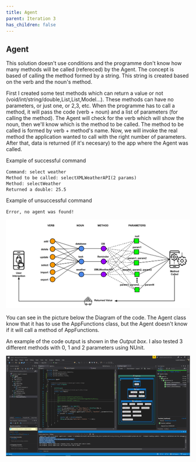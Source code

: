 ```yaml
---
title: Agent
parent: Iteration 3
has_children: false
---
```


## Agent
This solution doesn't use conditions and the programme don't know how many methods will be called (refereced) by the Agent. The concept is based of calling the method formed by a string. This string is created based on the verb and the noun's method.

First I created some test methods which can return a value or not (void/int/string/double,List<Model>,List<string>,Model...). These methods can have no parameters, or just one, or 2,3, etc. When the programme has to call a method, it will pass the code (verb + noun) and a list of parameters (for calling the method). The Agent will check for the verb which will show the noun, then we'll know which is the method to be called. The method to be called is formed by verb + method's name. Now, we will invoke the real method the application wanted to call with the right number of parameters. After that, data is returned (if it's necesary) to the app where the Agent was called.

Example of successful command
```
Command: select weather
Method to be called: selectXMLWeatherAPI(2 params)
Method: selectWeather
Returned a double: 25.5
```

Example of unsuccessful command
```
Error, no agent was found!
```

![Agent](../../images/final-assignment/Agent.png)

You can see in the picture below the Diagram of the code. The Agent class know that it has to use the AppFunctions class, but the Agent doesn't know if it will call a method of AppFunctions.

An example of the code output is shown in the _Output box_. I also tested 3 different methods with 0, 1 and 2 parameters using NUnit.

![ExampleAgent](../../images/final-assignment/ExampleAgent.PNG)